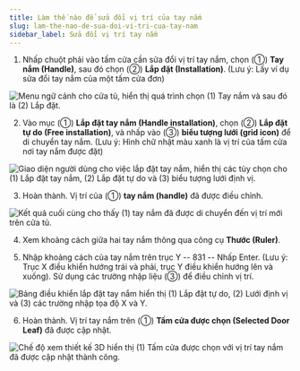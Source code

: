 ```yaml
---
title: Làm thế nào để sửa đổi vị trí của tay nắm
slug: lam-the-nao-de-sua-doi-vi-tri-cua-tay-nam
sidebar_label: Sửa đổi vị trí tay nắm
---
```


1. Nhấp chuột phải vào tấm cửa cần sửa đổi vị trí tay nắm, chọn (①) **Tay nắm (Handle)**, sau đó chọn (②) **Lắp đặt (Installation)**. (Lưu ý: Lấy ví dụ sửa đổi tay nắm của một tấm cửa đơn)

![Menu ngữ cảnh cho cửa tủ, hiển thị quá trình chọn (1) Tay nắm và sau đó là (2) Lắp đặt.](https://storage.googleapis.com/jegavn_kb/images/34ca98e2-6ea1-4342-a52f-2701e0e0c8ea.png)

2. Vào mục (①) **Lắp đặt tay nắm (Handle installation)**, chọn (②) **Lắp đặt tự do (Free installation)**, và nhấp vào (③) **biểu tượng lưới (grid icon)** để di chuyển tay nắm. (Lưu ý: Hình chữ nhật màu xanh là vị trí của tấm cửa nơi tay nắm được đặt)

![Giao diện người dùng cho việc lắp đặt tay nắm, hiển thị các tùy chọn cho (1) Lắp đặt tay nắm, (2) Lắp đặt tự do và (3) biểu tượng lưới định vị.](https://storage.googleapis.com/jegavn_kb/images/f78ac400-a6b9-42e0-86f8-38c847efaab6.png)

3. Hoàn thành. Vị trí của (①) **tay nắm (handle)** đã được điều chỉnh.

![Kết quả cuối cùng cho thấy (1) tay nắm đã được di chuyển đến vị trí mới trên cửa tủ.](https://storage.googleapis.com/jegavn_kb/images/9e54dc5a-3210-458b-bc9c-e2977197d568.png)

4. Xem khoảng cách giữa hai tay nắm thông qua công cụ **Thước (Ruler)**.

5. Nhập khoảng cách của tay nắm trên trục Y -- 831 -- Nhấp Enter. (Lưu ý: Trục X điều khiển hướng trái và phải, trục Y điều khiển hướng lên và xuống). Sử dụng các trường nhập liệu (③) để điều chỉnh vị trí.

![Bảng điều khiển lắp đặt tay nắm hiển thị (1) Lắp đặt tự do, (2) Lưới định vị và (3) các trường nhập tọa độ X và Y.](https://storage.googleapis.com/jegavn_kb/images/b7a30248-b1b4-4536-b5fa-caeda6b44d96.png)

6. Hoàn thành. Vị trí tay nắm trên (①) **Tấm cửa được chọn (Selected Door Leaf)** đã được cập nhật.

![Chế độ xem thiết kế 3D hiển thị (1) Tấm cửa được chọn với vị trí tay nắm đã được cập nhật thành công.](https://storage.googleapis.com/jegavn_kb/images/33560d6c-113d-4be8-b01b-ac728926ad42.png)
